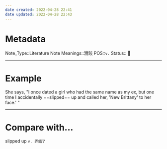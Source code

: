 ```yaml
---
date created: 2022-04-28 22:41
date updated: 2022-04-28 22:43
---
```


# Metadata

Note_Type::Literature Note
Meanings::滑跤
POS::`v.`
Status:: 👶

---

# Example

She says, "I once dated a girl who had the same name as my ex, but one time I accidentally ==slipped== up and called her, 'New Brittany' to her face.' "

---

# Compare with...

slipped up `v. 弄錯了`
